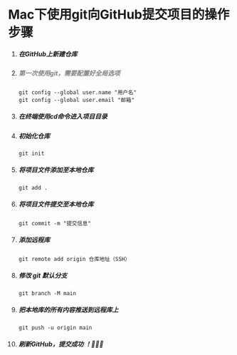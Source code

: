 # Mac下使用git向GitHub提交项目的操作步骤

1. ##### 在GitHub上新建仓库

2. ##### <font color="grey">**第一次**使用git，需要配置好全局选项</font>

   ```git
   git config --global user.name "用户名"
   git config --global user.email "邮箱"
   ```

3. ##### 在终端使用cd命令进入项目目录

4. ##### 初始化仓库

   ```git
   git init
   ```

5. ##### 将项目文件添加至本地仓库

   ```git
   git add .
   ```

6. ##### 将项目文件提交至本地仓库

   ```git
   git commit -m "提交信息"
   ```

7. ##### 添加远程库

   ```git
   git remote add origin 仓库地址（SSH）
   ```

8. ##### 修改 git 默认分支

   ```git
   git branch -M main
   ```

9. ##### 把本地库的所有内容推送到远程库上

   ```git
   git push -u origin main
   ```

10. ##### 刷新GitHub，提交成功 ！🎉🎉🎉